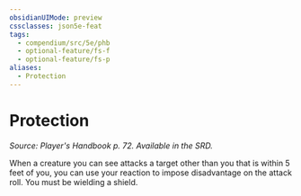 ```yaml
---
obsidianUIMode: preview
cssclasses: json5e-feat
tags:
  - compendium/src/5e/phb
  - optional-feature/fs-f
  - optional-feature/fs-p
aliases:
  - Protection
---
```

# Protection
*Source: Player's Handbook p. 72. Available in the SRD.*  

When a creature you can see attacks a target other than you that is within 5 feet of you, you can use your reaction to impose disadvantage on the attack roll. You must be wielding a shield.